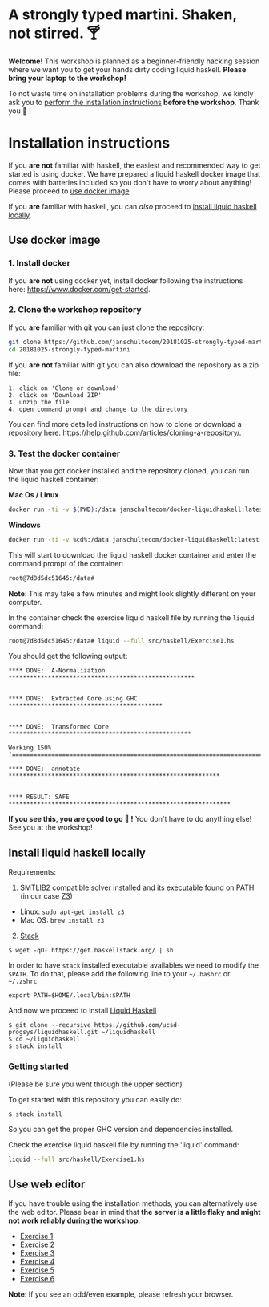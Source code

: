 A strongly typed martini. Shaken, not stirred. 🍸
===

**Welcome!** This workshop is planned as a beginner-friendly hacking session where we want you to get your hands dirty coding liquid haskell. **Please bring your laptop to the workshop!**

To not waste time on installation problems during the workshop, we kindly ask you to [perform the installation instructions](#installation-instructions) **before the workshop**. Thank you 🤗 !

# Installation instructions
If you **are not** familiar with haskell, the easiest and recommended way to get started is using docker. We have prepared a liquid haskell docker image that comes with batteries included so you don't have to worry about anything! Please proceed to [use docker image](#use-docker-image).

If you **are** familiar with haskell, you can *also* proceed to [install liquid haskell locally](#install-liquid-haskell-locally).

## Use docker image

### 1. Install docker
If you **are not** using docker yet, install docker following the instructions here: https://www.docker.com/get-started.

### 2. Clone the workshop repository
If you **are** familiar with git you can just clone the repository:

```bash
git clone https://github.com/janschultecom/20181025-strongly-typed-martini.git
cd 20181025-strongly-typed-martini
```

If you **are not** familiar with git you can also download the repository as a zip file:

    1. click on 'Clone or download' 
    2. click on 'Download ZIP' 
    3. unzip the file 
    4. open command prompt and change to the directory

You can find more detailed instructions on how to clone or download a repository here: https://help.github.com/articles/cloning-a-repository/.

### 3. Test the docker container

Now that you got docker installed and the repository cloned, you can run the liquid haskell container:

**Mac Os / Linux**
```bash
docker run -ti -v $(PWD):/data janschultecom/docker-liquidhaskell:latest
```
**Windows**
```bash
docker run -ti -v %cd%:/data janschultecom/docker-liquidhaskell:latest
```
This will start to download the liquid haskell docker container and enter the command prompt of the container:
```bash
root@7d8d5dc51645:/data# 
```

**Note**: This may take a few minutes and might look slightly different on your computer.


In the container check the exercise liquid haskell file by running the `liquid` command:
```bash
root@7d8d5dc51645:/data# liquid --full src/haskell/Exercise1.hs
```

You should get the following output:
```
**** DONE:  A-Normalization ****************************************************


**** DONE:  Extracted Core using GHC *******************************************


**** DONE:  Transformed Core ***************************************************

Working 150% [==================================================================================================]

**** DONE:  annotate ***********************************************************


**** RESULT: SAFE **************************************************************
```

**If you see this, you are good to go 🙌 !** You don't have to do anything else! See you at the workshop!


## Install liquid haskell locally

Requirements:

1. SMTLIB2 compatible solver installed and its executable found on PATH (in our case [Z3](https://github.com/Z3Prover/z3))

* Linux: `sudo apt-get install z3`
* Mac OS: `brew install z3`

2. [Stack](https://docs.haskellstack.org/en/stable/README/)

```
$ wget -qO- https://get.haskellstack.org/ | sh
```

In order to have `stack` installed executable availables we need to modify the `$PATH`. To do that, please add the following line to your `~/.bashrc` or `~/.zshrc`

```
export PATH=$HOME/.local/bin:$PATH
```

And now we proceed to install [Liquid Haskell](https://github.com/ucsd-progsys/liquidhaskell/blob/develop/INSTALL.md)

```
$ git clone --recursive https://github.com/ucsd-progsys/liquidhaskell.git ~/liquidhaskell
$ cd ~/liquidhaskell
$ stack install 
```

### Getting started

(Please be sure you went through the upper section)

To get started with this repository you can easily do:

```
$ stack install
```

So you can get the proper GHC version and dependencies installed.

Check the exercise liquid haskell file by running the 'liquid' command:
```bash
liquid --full src/haskell/Exercise1.hs
```

## Use web editor

If you have trouble using the installation methods, you can alternatively use the web editor. Please bear in mind that **the server is a little flaky and might not work reliably during the workshop**.

* [Exercise 1](http://goto.ucsd.edu:8090/index.html#?demo=permalink%2F1540306517_204.hs)
* [Exercise 2](http://goto.ucsd.edu:8090/index.html#?demo=permalink%2F1540306538_207.hs)
* [Exercise 3](http://goto.ucsd.edu:8090/index.html#?demo=permalink%2F1540306560_210.hs)
* [Exercise 4](http://goto.ucsd.edu:8090/index.html#?demo=permalink%2F1540306578_213.hs)
* [Exercise 5](http://goto.ucsd.edu:8090/index.html#?demo=permalink%2F1540306872_220.hs)
* [Exercise 6](http://goto.ucsd.edu:8090/index.html#?demo=permalink%2F1540306624_218.hs)

**Note**: If you see an odd/even example, please refresh your browser.
